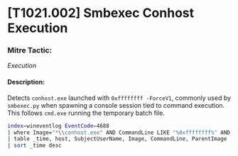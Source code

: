 # [T1021.002] Smbexec Conhost Execution

### Mitre Tactic:  
*Execution*

#### Description:  
Detects `conhost.exe` launched with `0xffffffff -ForceV1`, commonly used by `smbexec.py` when spawning a console session tied to command execution. This follows `cmd.exe` running the temporary batch file.

```bash
index=wineventlog EventCode=4688
| where Image="*\\conhost.exe" AND CommandLine LIKE "%0xffffffff%" AND CommandLine LIKE "%ForceV1%"
| table _time, host, SubjectUserName, Image, CommandLine, ParentImage
| sort _time desc
```